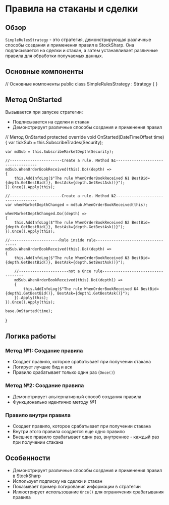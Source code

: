 # Правила на стаканы и сделки

## Обзор

`SimpleRulesStrategy` - это стратегия, демонстрирующая различные способы создания и применения правил в StockSharp. Она подписывается на сделки и стакан, а затем устанавливает различные правила для обработки получаемых данных.

## Основные компоненты

// Основные компоненты
public class SimpleRulesStrategy : Strategy
{
}

## Метод OnStarted

Вызывается при запуске стратегии:

- Подписывается на сделки и стакан
- Демонстрирует различные способы создания и применения правил

// Метод OnStarted
protected override void OnStarted(DateTimeOffset time)
{
    var tickSub = this.SubscribeTrades(Security);

    var mdSub = this.SubscribeMarketDepth(Security);

    //-----------------------Create a rule. Method №1-----------------------------------
    mdSub.WhenOrderBookReceived(this).Do((depth) =>
    {
        this.AddInfoLog($"The rule WhenOrderBookReceived №1 BestBid={depth.GetBestBid()}, BestAsk={depth.GetBestAsk()}");
    }).Once().Apply(this);

    //-----------------------Create a rule. Method №2-----------------------------------
    var whenMarketDepthChanged = mdSub.WhenOrderBookReceived(this);

    whenMarketDepthChanged.Do((depth) =>
    {
        this.AddInfoLog($"The rule WhenOrderBookReceived №2 BestBid={depth.GetBestBid()}, BestAsk={depth.GetBestAsk()}");
    }).Once().Apply(this);

    //----------------------Rule inside rule-----------------------------------
    mdSub.WhenOrderBookReceived(this).Do((depth) =>
    {
        this.AddInfoLog($"The rule WhenOrderBookReceived №3 BestBid={depth.GetBestBid()}, BestAsk={depth.GetBestAsk()}");

        //----------------------not a Once rule-----------------------------------
        mdSub.WhenOrderBookReceived(this).Do((depth1) =>
        {
            this.AddInfoLog($"The rule WhenOrderBookReceived №4 BestBid={depth1.GetBestBid()}, BestAsk={depth1.GetBestAsk()}");
        }).Apply(this);
    }).Once().Apply(this);

    base.OnStarted(time);
}

## Логика работы

### Метод №1: Создание правила

- Создает правило, которое срабатывает при получении стакана
- Логирует лучшие бид и аск
- Правило срабатывает только один раз (`Once()`)

### Метод №2: Создание правила

- Демонстрирует альтернативный способ создания правила
- Функционально идентично методу №1

### Правило внутри правила

- Создает правило, которое срабатывает при получении стакана
- Внутри этого правила создается еще одно правило
- Внешнее правило срабатывает один раз, внутреннее - каждый раз при получении стакана

## Особенности

- Демонстрирует различные способы создания и применения правил в StockSharp
- Использует подписку на сделки и стакан
- Показывает пример логирования информации в стратегии
- Иллюстрирует использование `Once()` для ограничения срабатывания правила